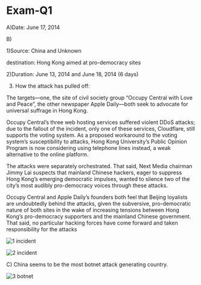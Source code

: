 # Exam-Q1

A)Date: June 17, 2014

B) 

1)Source: China and Unknown

 destination: Hong Kong aimed at pro-democracy sites
 
2)Duration: June 13, 2014 and June 18, 2014 (6 days)

3) How the attack has pulled off:

The targets—one, the site of civil society group “Occupy Central with Love and Peace”, the other newspaper Apple Daily—both seek to advocate for universal suffrage in Hong Kong.

Occupy Central’s three web hosting services suffered violent DDoS attacks; due to the fallout of the incident, only one of these services, Cloudflare, still supports the voting system. As a proposed workaround to the voting system’s susceptibility to attacks, Hong Kong University’s Public Opinion Program is now considering using telephone lines instead, a weak alternative to the online platform.

The attacks were separately orchestrated. That said, Next Media chairman Jimmy Lai suspects that mainland Chinese hackers, eager to suppress Hong Kong’s emerging democratic impulses, wanted to silence two of the city’s most audibly pro-democracy voices through these attacks.

Occupy Central and Apple Daily’s founders both feel that Beijing loyalists are undoubtedly behind the attacks, given the subversive, pro-democratic nature of both sites in the wake of increasing tensions between Hong Kong’s pro-democracy supporters and the mainland Chinese government. That said, no particular hacking forces have come forward and taken responsibility for the attacks

![1 incident](https://cloud.githubusercontent.com/assets/12378369/7900793/803f6f46-0788-11e5-8843-dcd059cb5ff4.PNG)

![2 incident](https://cloud.githubusercontent.com/assets/12378369/7900794/81b7424a-0788-11e5-81fb-3bfb421b8633.PNG)


C) China seems to be the most botnet attack generating country.

![3 botnet](https://cloud.githubusercontent.com/assets/12378369/7900804/f5228438-0788-11e5-9059-34370490493d.PNG)
